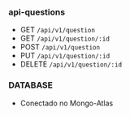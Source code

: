 ### api-questions

 - GET ``` /api/v1/question ```
 - GET ``` /api/v1/question/:id ``` 
 - POST ``` /api/v1/question ``` 
 - PUT ``` /api/v1/question/:id ```
 - DELETE ``` /api/v1/question/:id ```
 
 ### DATABASE
  - Conectado no Mongo-Atlas

